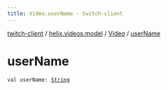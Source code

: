 ```yaml
---
title: Video.userName - twitch-client
---
```


[twitch-client](../../index.html) / [helix.videos.model](../index.html) / [Video](index.html) / [userName](./user-name.html)

# userName

`val userName: `[`String`](https://kotlinlang.org/api/latest/jvm/stdlib/kotlin/-string/index.html)